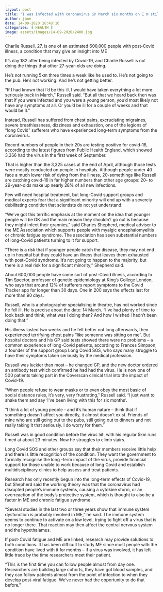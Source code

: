 ```yaml
---
layout: post
title: "I was infected with coronavirus in March six months on I m still unwell"
author: jane 
date: 14-09-2020 10:48:10 
categories: [ HEALTH ] 
image: assets/images/14-09-2020/2400.jpg
---
```

Charlie Russell, 27, is one of an estimated 600,000 people with post-Covid illness, a condition that may give an insight into ME

It’s day 182 after being infected by Covid-19, and Charlie Russell is not doing the things that other 27-year-olds are doing.

He’s not running 5km three times a week like he used to. He’s not going to the pub. He’s not working. And he’s not getting better.

“If I had known that I’d be this ill, I would have taken everything a lot more seriously back in March,” Russell said. “But all that we heard back then was that if you were infected and you were a young person, you’d most likely not have any symptoms at all. Or you’d be ill for a couple of weeks and that would be it.”

Instead, Russell has suffered from chest pains, excruciating migraines, severe breathlessness, dizziness and exhaustion, one of the legions of “long Covid” sufferers who have experienced long-term symptoms from the coronavirus.

Record numbers of people in their 20s are testing positive for covid-19, according to the latest figures from Public Health England, which showed 3,366 had the virus in the first week of September.

That is higher than the 3,325 cases at the end of April, although those tests were mostly conducted on people in hospitals. Although people under 40 face a much lower risk of dying from the illness, 20-somethings like Russell are catching covid-19 in far higher numbers than other age groups: 20- to 29-year-olds make up nearly 28% of all new infections.

Few will need hospital treatment, but long-Covid support groups and medical experts fear that a significant minority will end up with a severely debilitating condition that scientists do not yet understand.

“We’ve got this terrific emphasis at the moment on the idea that younger people will be OK and the main reason they shouldn’t go out is because they might infect their grannies,” said Charles Shepherd, medical adviser to the ME Association which supports people with myalgic encephalomyelitis or chronic fatigue syndrome. The association has seen substantial numbers of long-Covid patients turning to it for support.

“There is a risk that if younger people catch the disease, they may not end up in hospital but they could have an illness that leaves them exhausted with post-Covid syndrome. It’s not going to happen to the majority, but there is a real risk for a significant minority,” Shepherd said.

About 600,000 people have some sort of post-Covid illness, according to Tim Spector, professor of genetic epidemiology at King’s College London, who says that around 12% of sufferers report symptoms to the Covid Tracker app for longer than 30 days. One in 200 says the effects last for more than 90 days.

Russell, who is a photographer specialising in theatre, has not worked since he fell ill. He is precise about the date: 14 March. “I’ve had plenty of time to look back and think, what was I doing then? And how I wished I hadn’t been doing that.”

His illness lasted two weeks and he felt better not long afterwards, then experienced terrifying chest pains “like someone was sitting on me”. But hospital doctors and his GP said tests showed there were no problems – a common experience of long-Covid patients, according to Frances Simpson, a founder of the support group Long Covid SOS, who says many struggle to have their symptoms taken seriously by the medical profession.

Russell was luckier than most – he changed GP, and the new doctor ordered an antibody test which confirmed he had had the virus. He is now one of 500 patients taking part in the Coverscan clinical trial into the impact of Covid-19.

“When people refuse to wear masks or to even obey the most basic of social distance rules, it’s very, very frustrating,” Russell said. “I just want to shake them and say ‘I’ve been living with this for six months’.

“I think a lot of young people – and it’s human nature – think that if something doesn’t affect you directly, it almost doesn’t exist. Friends of mine who are still going out to the pubs, still going out to dinners and not really taking it that seriously. I do worry for them.”

Russell was in good condition before the virus hit, with his regular 5km runs timed at about 23 minutes. Now he struggles to climb stairs.

Long Covid SOS and other groups say that their members receive little help and there is little recognition of the condition. They want the government to formally recognise the long -term impact of the virus, provide financial support for those unable to work because of long Covid and establish multidisciplinary clinics to help assess and treat patients.

Research has only recently begun into the long-term effects of Covid-19, but Shepherd said the working theory was that the coronavirus had disrupted people’s immune systems, causing a cytokine storm, or an overreaction of the body’s protective system, which is thought to also be a factor in ME and chronic fatigue syndrome.

“Several studies in the last two or three years show that immune system dysfunction is probably involved in ME,” he said. The immune system seems to continue to activate on a low level, trying to fight off a virus that is no longer there. That reaction may then affect the central nervous system and the hypothalamus.

If post-Covid fatigue and ME are linked, research may provide solutions to both conditions. It has been difficult to study ME since most people with the condition have lived with it for months – if a virus was involved, it has left little trace by the time researchers meet their patient.

“This is the first time you can follow people almost from day one. Researchers are building large cohorts, they have got blood samples, and they can follow patients almost from the point of infection to when they develop post-viral fatigue. We’ve never had the opportunity to do that before.”